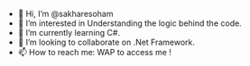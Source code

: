 - 👋 Hi, I’m @sakharesoham
- 👀 I’m interested in Understanding the logic behind the code.
- 🌱 I’m currently learning C#.
- 💞️ I’m looking to collaborate on .Net Framework.
- 📫 How to reach me: WAP to access me !

<!---
sakharesoham/sakharesoham is a ✨ special ✨ repository because its `README.md` (this file) appears on your GitHub profile.
You can click the Preview link to take a look at your changes.
--->
